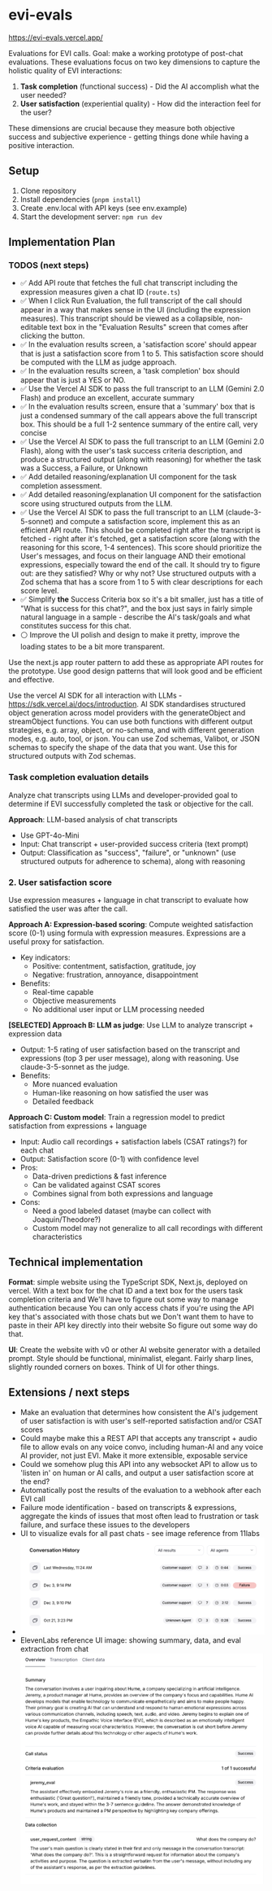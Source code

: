 # evi-evals

https://evi-evals.vercel.app/

Evaluations for EVI calls. Goal: make a working prototype of post-chat evaluations. These evaluations focus on two key dimensions to capture the holistic quality of EVI interactions:

1. **Task completion** (functional success) - Did the AI accomplish what the user needed?
2. **User satisfaction** (experiential quality) - How did the interaction feel for the user?

These dimensions are crucial because they measure both objective success and subjective experience - getting things done while having a positive interaction.

## Setup

1. Clone repository
2. Install dependencies (`pnpm install`)
3. Create .env.local with API keys (see env.example)
4. Start the development server: `npm run dev`

## Implementation Plan

### TODOS (next steps)

- ✅ Add API route that fetches the full chat transcript including the expression measures given a chat ID (`route.ts`)
- ✅ When I click Run Evaluation, the full transcript of the call should appear in a way that makes sense in the UI (including the expression measures). This transcript should be viewed as a collapsible, non-editable text box in the "Evaluation Results" screen that comes after clicking the button.
- ✅ In the evaluation results screen, a 'satisfaction score' should appear that is just a satisfaction score from 1 to 5. This satisfaction score should be computed with the LLM as judge approach.
- ✅ In the evaluation results screen, a 'task completion' box should appear that is just a YES or NO.
- ✅ Use the Vercel AI SDK to pass the full transcript to an LLM (Gemini 2.0 Flash) and produce an excellent, accurate summary
- ✅ In the evaluation results screen, ensure that a 'summary' box that is just a condensed summary of the call appears above the full transcript box. This should be a full 1-2 sentence summary of the entire call, very concise
- ✅ Use the Vercel AI SDK to pass the full transcript to an LLM (Gemini 2.0 Flash), along with the user's task success criteria description, and produce a structured output (along with reasoning) for whether the task was a Success, a Failure, or Unknown
- ✅ Add detailed reasoning/explanation UI component for the task completion assessment.
- ✅ Add detailed reasoning/explanation UI component for the satisfaction score using structured outputs from the LLM.
- ✅ Use the Vercel AI SDK to pass the full transcript to an LLM (claude-3-5-sonnet) and compute a satisfaction score, implement this as an efficient API route. This should be completed right after the transcript is fetched - right after it's fetched, get a satisfaction score (along with the reasoning for this score, 1-4 sentences). This score should prioritize the User's messages, and focus on their language AND their emotional expressions, especially toward the end of the call. It should try to figure out: are they satisfied? Why or why not? Use structured outputs with a Zod schema that has a score from 1 to 5 with clear descriptions for each score level.
- ✅ Simplify **the** Success Criteria box so it's a bit smaller, just has a title of "What is success for this chat?", and the box just says in fairly simple natural language in a sample - describe the AI's task/goals and what constitutes success for this chat.
- ⚪ Improve the UI polish and design to make it pretty, improve the loading states to be a bit more transparent.

Use the next.js app router pattern to add these as appropriate API routes for the prototype. Use good design patterns that will look good and be efficient and effective.

Use the vercel AI SDK for all interaction with LLMs - https://sdk.vercel.ai/docs/introduction. AI SDK standardises structured object generation across model providers with the generateObject and streamObject functions. You can use both functions with different output strategies, e.g. array, object, or no-schema, and with different generation modes, e.g. auto, tool, or json. You can use Zod schemas, Valibot, or JSON schemas to specify the shape of the data that you want. Use this for structured outputs with Zod schemas.

### Task completion evaluation details

Analyze chat transcripts using LLMs and developer-provided goal to determine if EVI successfully completed the task or objective for the call.

**Approach**: LLM-based analysis of chat transcripts

- Use GPT-4o-Mini
- Input: Chat transcript + user-provided success criteria (text prompt)
- Output: Classification as "success", "failure", or "unknown" (use structured outputs for adherence to schema), along with reasoning

### 2. User satisfaction score

Use expression measures + language in chat transcript to evaluate how satisfied the user was after the call.

**Approach A: Expression-based scoring**: Compute weighted satisfaction score (0-1) using formula with expression measures. Expressions are a useful proxy for satisfaction.

- Key indicators:
  - Positive: contentment, satisfaction, gratitude, joy
  - Negative: frustration, annoyance, disappointment
- Benefits:
  - Real-time capable
  - Objective measurements
  - No additional user input or LLM processing needed

**[SELECTED] Approach B: LLM as judge**: Use LLM to analyze transcript + expression data

- Output: 1-5 rating of user satisfaction based on the transcript and expressions (top 3 per user message), along with reasoning. Use claude-3-5-sonnet as the judge.
- Benefits:
  - More nuanced evaluation
  - Human-like reasoning on how satisfied the user was
  - Detailed feedback

**Approach C: Custom model**: Train a regression model to predict satisfaction from expressions + language

- Input: Audio call recordings + satisfaction labels (CSAT ratings?) for each chat
- Output: Satisfaction score (0-1) with confidence level
- Pros:
  - Data-driven predictions & fast inference
  - Can be validated against CSAT scores
  - Combines signal from both expressions and language
- Cons:
  - Need a good labeled dataset (maybe can collect with Joaquin/Theodore?)
  - Custom model may not generalize to all call recordings with different characteristics

## Technical implementation

**Format**: simple website using the TypeScript SDK, Next.js, deployed on vercel. With a text box for the chat ID and a text box for the users task completion criteria and We'll have to figure out some way to manage authentication because You can only access chats if you're using the API key that's associated with those chats but we Don't want them to have to paste in their API key directly into their website So figure out some way do that.

**UI**: Create the website with v0 or other AI website generator with a detailed prompt. Style should be functional, minimalist, elegant. Fairly sharp lines, slightly rounded corners on boxes. Think of UI for other things.

## Extensions / next steps

- Make an evaluation that determines how consistent the AI's judgement of user satisfaction is with user's self-reported satisfaction and/or CSAT scores
- Could maybe make this a REST API that accepts any transcript + audio file to allow evals on any voice convo, including human-AI and any voice AI provider, not just EVI. Make it more extensible, exposable service
- Could we somehow plug this API into any websocket API to allow us to 'listen in' on human or AI calls, and output a user satisfaction score at the end?
- Automatically post the results of the evaluation to a webhook after each EVI call
- Failure mode identification - based on transcripts & expressions, aggregate the kinds of issues that most often lead to frustration or task failure, and surface these issues to the developers
- UI to visualize evals for all past chats - see image reference from 11labs
- ![UI for evals on past chats](<CleanShot 2024-12-10 at 18.08.49.png>)
- ElevenLabs reference UI image: showing summary, data, and eval extraction from chat ![alt text](<CleanShot 2024-12-10 at 18.09.40.png>)
